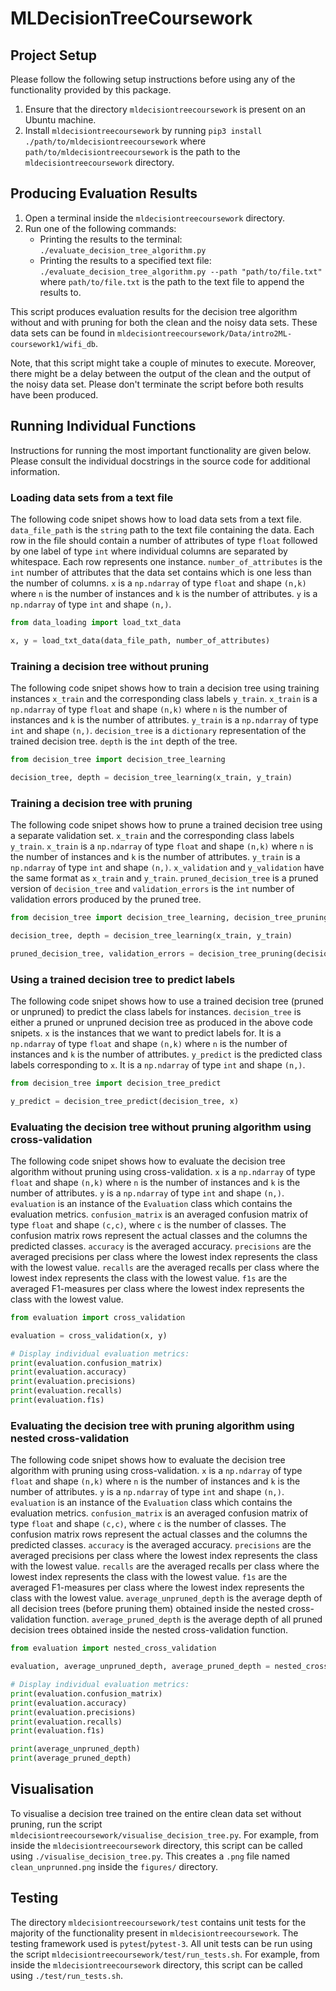 # MLDecisionTreeCoursework

## Project Setup

Please follow the following setup instructions before using any of the functionality provided by this package.

1. Ensure that the directory `mldecisiontreecoursework` is present on an Ubuntu machine.
2. Install `mldecisiontreecoursework` by running `pip3 install ./path/to/mldecisiontreecoursework` where `path/to/mldecisiontreecoursework` is the path to the `mldecisiontreecoursework` directory.

## Producing Evaluation Results

1. Open a terminal inside the `mldecisiontreecoursework` directory.
2. Run one of the following commands:
    - Printing the results to the terminal: `./evaluate_decision_tree_algorithm.py`
    - Printing the results to a specified text file: `./evaluate_decision_tree_algorithm.py --path "path/to/file.txt"` where `path/to/file.txt` is the     path to the text file to append the results to.

This script produces evaluation results for the decision tree algorithm without and with pruning for both the clean and the noisy data sets. These data sets can be found in `mldecisiontreecoursework/Data/intro2ML-coursework1/wifi_db`.

Note, that this script might take a couple of minutes to execute. Moreover, there might be a delay between the output of the clean and the output of the noisy data set. Please don't terminate the script before both results have been produced.

## Running Individual Functions

Instructions for running the most important functionality are given below. Please consult the individual docstrings in the source code for additional information.

### Loading data sets from a text file

The following code snipet shows how to load data sets from a text file. `data_file_path` is the `string` path to the text file containing the data. Each row in the file should contain a number of attributes of type `float` followed by one label of type `int` where individual columns are separated by whitespace. Each row represents one instance. `number_of_attributes` is the `int` number of attributes that the data set contains which is one less than the number of columns. `x` is a `np.ndarray` of type `float` and shape `(n,k)` where `n` is the number of instances and `k` is the number of attributes. `y` is a `np.ndarray` of type `int` and shape `(n,)`.

```python
from data_loading import load_txt_data

x, y = load_txt_data(data_file_path, number_of_attributes)
```

### Training a decision tree without pruning

The following code snipet shows how to train a decision tree using training instances `x_train` and the corresponding class labels `y_train`. `x_train` is a `np.ndarray` of type `float` and shape `(n,k)` where `n` is the number of instances and `k` is the number of attributes. `y_train` is a `np.ndarray` of type `int` and shape `(n,)`. `decision_tree` is a `dictionary` representation of the trained decision tree. `depth` is the `int` depth of the tree.

```python
from decision_tree import decision_tree_learning

decision_tree, depth = decision_tree_learning(x_train, y_train)
```

### Training a decision tree with pruning

The following code snipet shows how to prune a trained decision tree using a separate validation set. `x_train` and the corresponding class labels `y_train`. `x_train` is a `np.ndarray` of type `float` and shape `(n,k)` where `n` is the number of instances and `k` is the number of attributes. `y_train` is a `np.ndarray` of type `int` and shape `(n,)`. `x_validation` and `y_validation` have the same format as `x_train` and `y_train`. `pruned_decision_tree` is a pruned version of `decision_tree` and `validation_errors` is the `int` number of validation errors produced by the pruned tree.

```python
from decision_tree import decision_tree_learning, decision_tree_pruning

decision_tree, depth = decision_tree_learning(x_train, y_train)

pruned_decision_tree, validation_errors = decision_tree_pruning(decision_tree, x_train, y_train, x_validation, y_validation)
```

### Using a trained decision tree to predict labels

The following code snipet shows how to use a trained decision tree (pruned or unpruned) to predict the class labels for instances. `decision_tree` is either a pruned or unpruned decision tree as produced in the above code snipets. `x` is the instances that we want to predict labels for. It is a `np.ndarray` of type `float` and shape `(n,k)` where `n` is the number of instances and `k` is the number of attributes. `y_predict` is the predicted class labels corresponding to `x`. It is a `np.ndarray` of type `int` and shape `(n,)`.

```python
from decision_tree import decision_tree_predict

y_predict = decision_tree_predict(decision_tree, x)
```

### Evaluating the decision tree without pruning algorithm using cross-validation

The following code snipet shows how to evaluate the decision tree algorithm without pruning using cross-validation. `x` is a `np.ndarray` of type `float` and shape `(n,k)` where `n` is the number of instances and `k` is the number of attributes. `y` is a `np.ndarray` of type `int` and shape `(n,)`. `evaluation` is an instance of the `Evaluation` class which contains the evaluation metrics. `confusion_matrix` is an averaged confusion matrix of type `float` and shape `(c,c)`, where `c` is the number of classes. The confusion matrix rows represent the actual classes and the columns the predicted classes. `accuracy` is the averaged accuracy. `precisions` are the averaged precisions per class where the lowest index represents the class with the lowest value. `recalls` are the averaged recalls per class where the lowest index represents the class with the lowest value. `f1s` are the averaged F1-measures per class where the lowest index represents the class with the lowest value.

```python
from evaluation import cross_validation

evaluation = cross_validation(x, y)

# Display individual evaluation metrics:
print(evaluation.confusion_matrix)
print(evaluation.accuracy)
print(evaluation.precisions)
print(evaluation.recalls)
print(evaluation.f1s)
```

### Evaluating the decision tree with pruning algorithm using nested cross-validation

The following code snipet shows how to evaluate the decision tree algorithm with pruning using cross-validation. `x` is a `np.ndarray` of type `float` and shape `(n,k)` where `n` is the number of instances and `k` is the number of attributes. `y` is a `np.ndarray` of type `int` and shape `(n,)`. `evaluation` is an instance of the `Evaluation` class which contains the evaluation metrics. `confusion_matrix` is an averaged confusion matrix of type `float` and shape `(c,c)`, where `c` is the number of classes. The confusion matrix rows represent the actual classes and the columns the predicted classes. `accuracy` is the averaged accuracy. `precisions` are the averaged precisions per class where the lowest index represents the class with the lowest value. `recalls` are the averaged recalls per class where the lowest index represents the class with the lowest value. `f1s` are the averaged F1-measures per class where the lowest index represents the class with the lowest value. `average_unpruned_depth` is the average depth of all decision trees (before pruning them) obtained inside the nested cross-validation function. `average_pruned_depth` is the average depth of all pruned decision trees obtained inside the nested cross-validation function.

```python
from evaluation import nested_cross_validation

evaluation, average_unpruned_depth, average_pruned_depth = nested_cross_validation(x, y)

# Display individual evaluation metrics:
print(evaluation.confusion_matrix)
print(evaluation.accuracy)
print(evaluation.precisions)
print(evaluation.recalls)
print(evaluation.f1s)

print(average_unpruned_depth)
print(average_pruned_depth)
```

## Visualisation

To visualise a decision tree trained on the entire clean data set without pruning, run the script `mldecisiontreecoursework/visualise_decision_tree.py`. For example, from inside the `mldecisiontreecoursework` directory, this script can be called using `./visualise_decision_tree.py`.
This creates a `.png` file named `clean_unprunned.png` inside the `figures/` directory.

## Testing

The directory `mldecisiontreecoursework/test` contains unit tests for the majority of the functionality present in `mldecisiontreecoursework`. The testing framework used is `pytest`/`pytest-3`. All unit tests can be run using the script `mldecisiontreecoursework/test/run_tests.sh`. For example, from inside the `mldecisiontreecoursework` directory, this script can be called using `./test/run_tests.sh`.
